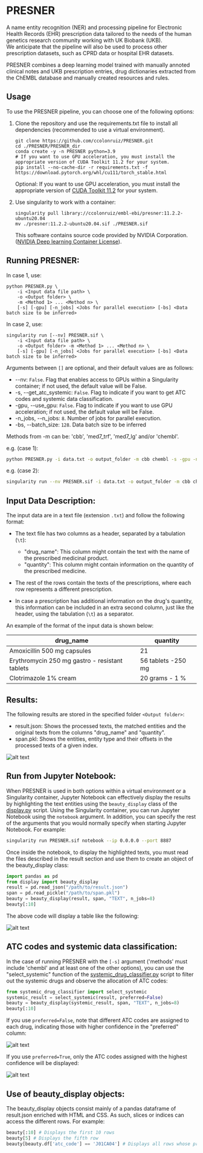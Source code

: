 # PRESNER

A name entity recognition (NER) and processing pipeline for Electronic Health Records (EHR) prescription data tailored to the needs of the human genetics research community working with UK Biobank (UKB). \
We anticipate that the pipeline will also be used to process other prescription datasets, such as CPRD data or hospital EHR datasets.

PRESNER combines a deep learning model trained with manually annoted clinical notes and UKB prescription entries, drug dictionaries extracted from the ChEMBL database and manually created resources and rules.

## Usage

To use the PRESNER pipeline, you can choose one of the following options:

1) Clone the repository and use the requirements.txt file to install all dependencies (recommended to use a virtual environment).
   
   ```
   git clone https://github.com/ccolonruiz/PRESNER.git
   cd ./PRESNER/PRESNER_dir
   conda create -y -n PRESNER python=3.9
   # If you want to use GPU acceleration, you must install the appropriate version of CUDA Toolkit 11.2 for your system.
   pip install --no-cache-dir -r requirements.txt -f https://download.pytorch.org/whl/cu111/torch_stable.html
   ```
   Optional: If you want to use GPU acceleration, you must install the appropriate version of [CUDA Toolkit 11.2](https://developer.nvidia.com/cuda-11.2.0-download-archive) for your system.
   
2) Use singularity to work with a container:

   ```
   singularity pull library://ccolonruiz/embl-ebi/presner:11.2.2-ubuntu20.04
   mv ./presner:11.2.2-ubuntu20.04.sif ./PRESNER.sif
   ```

   This software contains source code provided by NVIDIA Corporation. ([NVIDIA Deep learning Container License](https://developer.download.nvidia.com/licenses/NVIDIA_Deep_Learning_Container_License.pdf?t=eyJscyI6ImdzZW8iLCJsc2QiOiJodHRwczovL3d3dy5nb29nbGUuY29tLyJ9)).

## Running PRESNER:
In case 1, use:

```
python PRESNER.py \
	-i <Input data file path> \
	-o <Output folder> \
	-m <Method 1> ... <Method n> \
	[-s] [-gpu] [-n_jobs] <Jobs for parallel execution> [-bs] <Data batch size to be inferred>
```

In case 2, use:

```
singularity run [--nv] PRESNER.sif \
	-i <Input data file path> \
	-o <Output folder> -m <Method 1> ... <Method n> \
	[-s] [-gpu] [-n_jobs] <Jobs for parallel execution> [-bs] <Data batch size to be inferred>
```

Arguments between `[]` are optional, and their default values are as follows:

- --nv: `False`. Flag that enables access to GPUs within a Singularity container; if not used, the default value will be False.
- -s, --get_atc_systemic: `False`. Flag to indicate if you want to get ATC codes and systemic data classification.
- -gpu, --use_gpu: `False`. Flag to indicate if you want to use GPU acceleration; if not used, the default value will be False.
- -n_jobs, --n_jobs: `8`. Number of jobs for parallel execution.
- -bs, --batch_size: `128`. Data batch size to be inferred

Methods from -m can be: 'cbb', 'med7_trf', 'med7_lg' and/or 'chembl'.

e.g. (case 1): 
```bash
python PRESNER.py -i data.txt -o output_folder -m cbb chembl -s -gpu -n_jobs 4 -bs 32
```

e.g. (case 2): 
```bash
singularity run --nv PRESNER.sif -i data.txt -o output_folder -m cbb chembl -s -gpu -n_jobs 4 -bs 32
```

## Input Data Description:

The input data are in a text file (extension `.txt`) and follow the following format:

- The text file has two columns as a header, separated by a tabulation (`\t`):
	- "drug_name": This column might contain the text with the name of the prescribed medicinal product.
	- "quantity": This column might contain information on the quantity of the prescribed medicine.

- The rest of the rows contain the texts of the prescriptions, where each row represents a different prescription.
- In case a prescription has additional information on the drug's quantity, this information can be included in an extra second column, just like the header, using the tabulation (`\t`) as a separator.

An example of the format of the input data is shown below:

|drug_name|quantity|
|-----------|-----------|
|Amoxicillin 500 mg capsules|21|
|Erythromycin 250 mg gastro - resistant tablets|56 tablets -250 mg|
|Clotrimazole 1% cream|20 grams - 1 %|

## Results:

The following results are stored in the specified folder `<Output folder>`:

- result.json: Shows the processed texts, the matched entities and the original texts from the columns "drug_name" and "quantity".
- span.pkl: Shows the entities, entity type and their offsets in the processed texts of a given index.
  
![alt text](https://github.com/ccolonruiz/PRESNER/blob/main/images/df_ns_no_beauty.png?raw=true)

## Run from Jupyter Notebook:

When PRESNER is used in both options within a virtual environment or a Singularity container, Jupyter Notebook can effectively display the results by highlighting the text entities using the `beauty_display` class of the [display.py](https://github.com/ccolonruiz/PRESNER/blob/main/PRESNER_dir/Utils/display.py) script. Using the Singularity container, you can run Jupyter Notebook using the `notebook` argument. In addition, you can specify the rest of the arguments that you would normally specify when starting Jupyter Notebook. For example:

```bash
singularity run PRESNER.sif notebook --ip 0.0.0.0 --port 8887
```
Once inside the notebook, to display the highlighted texts, you must read the files described in the result section and use them to create an object of the beauty_display class:

```python
import pandas as pd
from display import beauty_display
result = pd.read_json("/path/to/result.json")
span = pd.read_pickle("/path/to/span.pkl")
beauty = beauty_display(result, span, "TEXT", n_jobs=8)
beauty[:10]
```
The above code will display a table like the following:

![alt text](https://github.com/ccolonruiz/PRESNER/blob/main/images/df_ns.png?raw=true)

## ATC codes and systemic data classification:

In the case of running PRESNER with the `[-s]` argument ('methods' must include 'chembl' and at least one of the other options), you can use the "select_systemic" function of the [systemic_drug_classifier.py](https://github.com/ccolonruiz/PRESNER/blob/main/PRESNER_dir/Utils/systemic_drug_classifier.py) script to filter out the systemic drugs and observe the allocation of ATC codes: 

```python
from systemic_drug_classifier import select_systemic
systemic_result = select_systemic(result, preferred=False)
beauty = beauty_display(systemic_result, span, "TEXT", n_jobs=8)
beauty[:10]
```

If you use `preferred=False`, note that different ATC codes are assigned to each drug, indicating those with higher confidence in the "preferred" column:

![alt text](https://github.com/ccolonruiz/PRESNER/blob/main/images/df_s_ssf.png?raw=true)

If you use `preferred=True`, only the ATC codes assigned with the highest confidence will be displayed:

![alt text](https://github.com/ccolonruiz/PRESNER/blob/main/images/df_s_sst.png?raw=true)

## Use of beauty_display objects:

The beauty_display objects consist mainly of a pandas dataframe of result.json enriched with HTML and CSS. As such, slices or indices can access the different rows. For example:

```python
beauty[:10] # Displays the first 10 rows
beauty[5] # Displays the fifth row
beauty[beauty.df['atc_code'] == 'J01CA04'] # Displays all rows whose prescriptions contain drugs with the ATC code J01CA04
```

